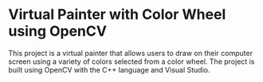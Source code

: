 # Virtual Painter with Color Wheel using OpenCV
This project is a virtual painter that allows users to draw on their computer screen using a variety of colors selected from a color wheel. The project is built using OpenCV with the C++ language and Visual Studio.